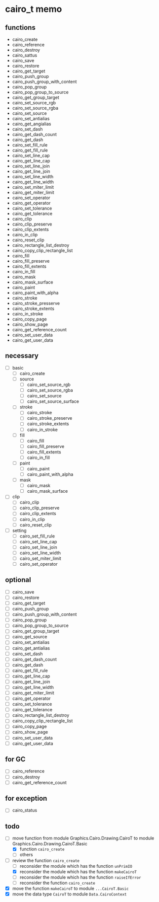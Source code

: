 cairo\_t memo
=============

functions
---------

* cairo\_create
* cairo\_reference
* cairo\_destroy
* cairo\_sattus
* cairo\_save
* cairo\_restore
* cairo\_get\_target
* cairo\_push\_group
* cairo\_push\_group\_with\_content
* cairo\_pop\_group
* cairo\_pop\_group\_to\_source
* cairo\_get\_group\_target
* cairo\_set\_source\_rgb
* cairo\_set\_source\_rgba
* cairo\_set\_source
* cairo\_set\_antialias
* cairo\_get\_angialias
* cairo\_set\_dash
* cairo\_get\_dash\_count
* cairo\_get\_dash
* cairo\_set\_fill\_rule
* cairo\_get\_fill\_rule
* cairo\_set\_line\_cap
* cairo\_get\_line\_cap
* cairo\_set\_line\_join
* cairo\_get\_line\_join
* cairo\_set\_line\_width
* cairo\_get\_line\_width
* cairo\_set\_miter\_limit
* cairo\_get\_miter\_limit
* cairo\_set\_operator
* cairo\_get\_operator
* cairo\_set\_tolerance
* cairo\_get\_tolerance
* cairo\_clip
* cairo\_clip\_preserve
* cairo\_clip\_extents
* cairo\_in\_clip
* cairo\_reset\_clip
* cairo\_rectangle\_list\_destroy
* cairo\_copy\_clip\_rectangle\_list
* cairo\_fill
* cairo\_fill\_preserve
* cairo\_fill\_extents
* cairo\_in\_fill
* cairo\_mask
* cairo\_mask\_surface
* cairo\_paint
* cairo\_paint\_with\_alpha
* cairo\_stroke
* cairo\_stroke\_presserve
* cairo\_stroke\_extents
* cairo\_in\_stroke
* cairo\_copy\_page
* cairo\_show\_page
* cairo\_get\_reference\_count
* cairo\_set\_user\_data
* cairo\_get\_user\_data

necessary
----------

* [ ] basic
	+ [ ] cairo\_create
	+ [ ] source
		- [ ] cairo\_set\_source\_rgb
		- [ ] cairo\_set\_source\_rgba
		- [ ] cairo\_set\_source
		- [ ] cairo\_set\_source\_surface
	+ [ ] stroke
		- [ ] cairo\_stroke
		- [ ] cairo\_stroke\_preserve
		- [ ] cairo\_stroke\_extents
		- [ ] cairo\_in\_stroke
	+ [ ] fill
		- [ ] cairo\_fill
		- [ ] cairo\_fill\_preserve
		- [ ] cairo\_fill\_extents
		- [ ] cairo\_in\_fill
	+ [ ] paint
		- [ ] cairo\_paint
		- [ ] cairo\_paint\_with\_alpha
	+ [ ] mask
		- [ ] cairo\_mask
		- [ ] cairo\_mask\_surface
* [ ] clip
	+ [ ] cairo\_clip
	+ [ ] cairo\_clip\_preserve
	+ [ ] cairo\_clip\_extents
	+ [ ] cairo\_in\_clip
	+ [ ] cairo\_reset\_clip
* [ ] setting
	+ [ ] cairo\_set\_fill\_rule
	+ [ ] cairo\_set\_line\_cap
	+ [ ] cairo\_set\_line\_join
	+ [ ] cairo\_set\_line\_width
	+ [ ] cairo\_set\_miter\_limit
	+ [ ] cairo\_set\_operator

optional
--------

* [ ] cairo\_save
* [ ] cairo\_restore
* [ ] cairo\_get\_target
* [ ] cairo\_push\_group
* [ ] cairo\_push\_group\_with\_content
* [ ] cairo\_pop\_group
* [ ] cairo\_pop\_group\_to\_source
* [ ] cairo\_get\_group\_target
* [ ] cairo\_get\_source
* [ ] cairo\_set\_antialias
* [ ] cairo\_get\_antialias
* [ ] cairo\_set\_dash
* [ ] cairo\_get\_dash\_count
* [ ] cairo\_get\_dash
* [ ] cairo\_get\_fill\_rule
* [ ] cairo\_get\_line\_cap
* [ ] cairo\_get\_line\_join
* [ ] cairo\_get\_line\_width
* [ ] cairo\_get\_miter\_limit
* [ ] cairo\_get\_operator
* [ ] cairo\_set\_tolerance
* [ ] cairo\_get\_tolerance
* [ ] cairo\_rectangle\_list\_destroy
* [ ] cairo\_copy\_clip\_rectangle\_list
* [ ] cairo\_copy\_page
* [ ] cairo\_show\_page
* [ ] cairo\_set\_user\_data
* [ ] cairo\_get\_user\_data

for GC
------

* [ ] cairo\_reference
* [ ] cairo\_destroy
* [ ] cairo\_get\_reference\_count

for exception
-------------

* [ ] cairo\_status

todo
----

* [ ] move function from module Graphics.Cairo.Drawing.CairoT
	to module Graphics.Cairo.Drawing.CairoT.Basic
	+ [x] function `cairo_create`
	+ [ ] others
* [ ] review the function `cairo_create`
	+ [ ] reconsider the module which has the function `unPrimIO`
	+ [x] reconsider the module which has the function `makeCairoT`
	+ [ ] reconsider the module which has the function `raiseIfError`
	+ [ ] reconsider the function `cairo_create`
* [x] move the function `makeCairoT` to module `...CairoT.Basic`
* [x] move the data type `CairoT` to module `Data.CairoContext`
